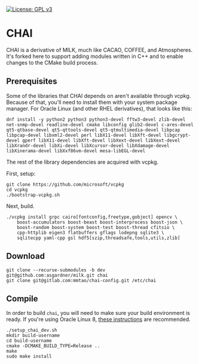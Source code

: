 [![License: GPL v3](https://img.shields.io/badge/License-GPL%20v3-blue.svg)](http://www.gnu.org/licenses/gpl-3.0)

# CHAI

CHAI is a derivative of MILK, much like CACAO, COFFEE, and Atmospheres. It's forked here to support adding modules written in C++ and to enable changes to the CMake build process.

## Prerequisites

Some of the libraries that CHAI depends on aren't available through vcpkg. Because of that, you'll need to install them with your system package manager. For Oracle Linux (and other RHEL derivatives), that looks like this:

	dnf install -y python2 python3 python3-devel fftw3-devel zlib-devel net-snmp-devel readline-devel cmake libconfig glib2-devel c-ares-devel qt5-qtbase-devel qt5-qttools-devel qt5-qtmultimedia-devel libpcap libpcap-devel libxml2-devel perl libX11-devel libXft-devel libgcrypt-devel gperf libX11-devel libXft-devel libXext-devel libXext-devel libXrandr-devel libXi-devel libXcursor-devel libXdamage-devel libXinerama-devel libXxf86vm-devel mesa-libEGL-devel 

The rest of the library dependencies are acquired with vcpkg. 

First, setup:

	git clone https://github.com/microsoft/vcpkg
	cd vcpkg
	./bootstrap-vcpkg.sh
	
Next, build.

	./vcpkg install grpc cairo[fontconfig,freetype,gobject] opencv \
		boost-accumulators boost-beast boost-interprocess boost-json \
		boost-random boost-system boost-test boost-thread cfitsio \
		cpp-httplib eigen3 flatbuffers gflags lodepng sqlite3 \
		sqlitecpp yaml-cpp gsl hdf5[szip,threadsafe,tools,utils,zlib]

## Download

	git clone --recurse-submodules -b dev git@github.com:asgardner/milk.git chai
	git clone git@gitlab.com:mmtao/chai-config.git /etc/chai

## Compile

In order to build `chai`, you will need to make sure your build environment is ready. If you're using Oracle Linux 8, [these instructions](https://gitlab.com/-/snippets/2151560) are recommended.

	./setup_chai_dev.sh
	mkdir build-username
	cd build-username
	cmake -DCMAKE_BUILD_TYPE=Release ..
	make
	sudo make install
